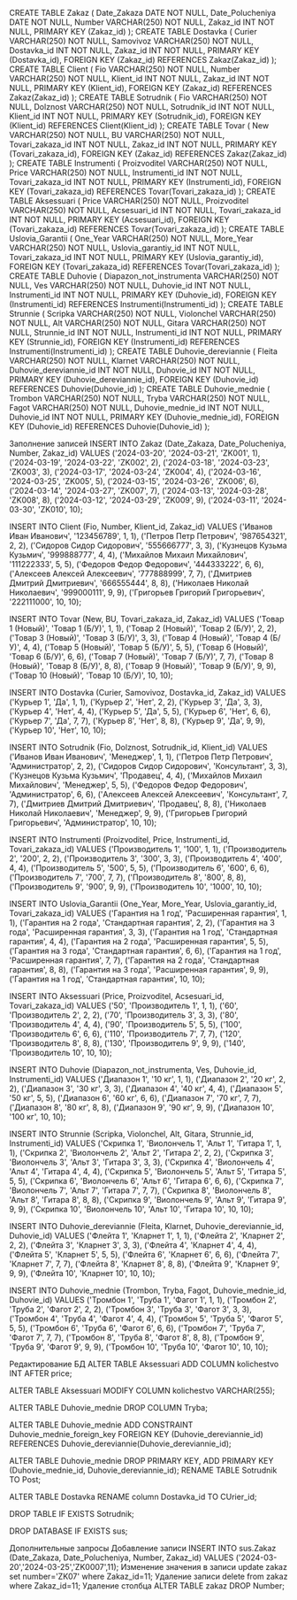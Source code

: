 CREATE TABLE Zakaz
(
Date_Zakaza DATE NOT NULL,
Date_Polucheniya DATE NOT NULL,
Number VARCHAR(250) NOT NULL,
Zakaz_id INT NOT NULL,
PRIMARY KEY (Zakaz_id)
);
CREATE TABLE Dostavka
(
Curier VARCHAR(250) NOT NULL,
Samovivoz VARCHAR(250) NOT NULL,
Dostavka_id INT NOT NULL,
Zakaz_id INT NOT NULL,
PRIMARY KEY (Dostavka_id),
FOREIGN KEY (Zakaz_id) REFERENCES Zakaz(Zakaz_id)
);
CREATE TABLE Client
(
Fio VARCHAR(250) NOT NULL,
Number VARCHAR(250) NOT NULL,
Klient_id INT NOT NULL,
Zakaz_id INT NOT NULL,
PRIMARY KEY (Klient_id),
FOREIGN KEY (Zakaz_id) REFERENCES Zakaz(Zakaz_id)
);
CREATE TABLE Sotrudnik
(
Fio VARCHAR(250) NOT NULL,
Dolznost VARCHAR(250) NOT NULL,
Sotrudnik_id INT NOT NULL,
Klient_id INT NOT NULL,
PRIMARY KEY (Sotrudnik_id),
FOREIGN KEY (Klient_id) REFERENCES Client(Klient_id)
);
CREATE TABLE Tovar
(
New VARCHAR(250) NOT NULL,
BU VARCHAR(250) NOT NULL,
Tovari_zakaza_id INT NOT NULL,
Zakaz_id INT NOT NULL,
PRIMARY KEY (Tovari_zakaza_id),
FOREIGN KEY (Zakaz_id) REFERENCES Zakaz(Zakaz_id)
);
CREATE TABLE Instrumenti
(
Proizvoditel VARCHAR(250) NOT NULL,
Price VARCHAR(250) NOT NULL,
Instrumenti_id INT NOT NULL,
Tovari_zakaza_id INT NOT NULL,
PRIMARY KEY (Instrumenti_id),
FOREIGN KEY (Tovari_zakaza_id) REFERENCES Tovar(Tovari_zakaza_id)
);
CREATE TABLE Aksessuari
(
Price VARCHAR(250) NOT NULL,
Proizvoditel VARCHAR(250) NOT NULL,
Acsesuari_id INT NOT NULL,
Tovari_zakaza_id INT NOT NULL,
PRIMARY KEY (Acsesuari_id),
FOREIGN KEY (Tovari_zakaza_id) REFERENCES Tovar(Tovari_zakaza_id)
);
CREATE TABLE Uslovia_Garantii
(
One_Year VARCHAR(250) NOT NULL,
More_Year VARCHAR(250) NOT NULL,
Uslovia_garantiy_id INT NOT NULL,
Tovari_zakaza_id INT NOT NULL,
PRIMARY KEY (Uslovia_garantiy_id),
FOREIGN KEY (Tovari_zakaza_id) REFERENCES Tovar(Tovari_zakaza_id)
);
CREATE TABLE Duhovie
(
Diapazon_not_instrumenta VARCHAR(250) NOT NULL,
Ves VARCHAR(250) NOT NULL,
Duhovie_id INT NOT NULL,
Instrumenti_id INT NOT NULL,
PRIMARY KEY (Duhovie_id),
FOREIGN KEY (Instrumenti_id) REFERENCES Instrumenti(Instrumenti_id)
);
CREATE TABLE Strunnie
(
Scripka VARCHAR(250) NOT NULL,
Violonchel VARCHAR(250) NOT NULL,
Alt VARCHAR(250) NOT NULL,
Gitara VARCHAR(250) NOT NULL,
Strunnie_id INT NOT NULL,
Instrumenti_id INT NOT NULL,
PRIMARY KEY (Strunnie_id),
FOREIGN KEY (Instrumenti_id) REFERENCES Instrumenti(Instrumenti_id)
);
CREATE TABLE Duhovie_dereviannie
(
Fleita VARCHAR(250) NOT NULL,
Klarnet VARCHAR(250) NOT NULL,
Duhovie_dereviannie_id INT NOT NULL,
Duhovie_id INT NOT NULL,
PRIMARY KEY (Duhovie_dereviannie_id),
FOREIGN KEY (Duhovie_id) REFERENCES Duhovie(Duhovie_id)
);
CREATE TABLE Duhovie_mednie
(
Trombon VARCHAR(250) NOT NULL,
Tryba VARCHAR(250) NOT NULL,
Fagot VARCHAR(250) NOT NULL,
Duhovie_mednie_id INT NOT NULL,
Duhovie_id INT NOT NULL,
PRIMARY KEY (Duhovie_mednie_id),
FOREIGN KEY (Duhovie_id) REFERENCES Duhovie(Duhovie_id)
);
 


Заполнение записей
INSERT INTO Zakaz (Date_Zakaza, Date_Polucheniya, Number, Zakaz_id)
VALUES
('2024-03-20', '2024-03-21', 'ZK001', 1),
('2024-03-19', '2024-03-22', 'ZK002', 2),
('2024-03-18', '2024-03-23', 'ZK003', 3),
('2024-03-17', '2024-03-24', 'ZK004', 4),
('2024-03-16', '2024-03-25', 'ZK005', 5),
('2024-03-15', '2024-03-26', 'ZK006', 6),
('2024-03-14', '2024-03-27', 'ZK007', 7),
('2024-03-13', '2024-03-28', 'ZK008', 8),
('2024-03-12', '2024-03-29', 'ZK009', 9),
('2024-03-11', '2024-03-30', 'ZK010', 10);
 
INSERT INTO Client (Fio, Number, Klient_id, Zakaz_id)
VALUES
('Иванов Иван Иванович', '123456789', 1, 1),
('Петров Петр Петрович', '987654321', 2, 2),
('Сидоров Сидор Сидорович', '555666777', 3, 3),
('Кузнецов Кузьма Кузьмич', '999888777', 4, 4),
('Михайлов Михаил Михайлович', '111222333', 5, 5),
('Федоров Федор Федорович', '444333222', 6, 6),
('Алексеев Алексей Алексеевич', '777888999', 7, 7),
('Дмитриев Дмитрий Дмитриевич', '666555444', 8, 8),
('Николаев Николай Николаевич', '999000111', 9, 9),
('Григорьев Григорий Григорьевич', '222111000', 10, 10);
 
INSERT INTO Tovar (New, BU, Tovari_zakaza_id, Zakaz_id)
VALUES
('Товар 1 (Новый)', 'Товар 1 (Б/У)', 1, 1),
('Товар 2 (Новый)', 'Товар 2 (Б/У)', 2, 2),
('Товар 3 (Новый)', 'Товар 3 (Б/У)', 3, 3),
('Товар 4 (Новый)', 'Товар 4 (Б/У)', 4, 4),
('Товар 5 (Новый)', 'Товар 5 (Б/У)', 5, 5),
('Товар 6 (Новый)', 'Товар 6 (Б/У)', 6, 6),
('Товар 7 (Новый)', 'Товар 7 (Б/У)', 7, 7),
('Товар 8 (Новый)', 'Товар 8 (Б/У)', 8, 8),
('Товар 9 (Новый)', 'Товар 9 (Б/У)', 9, 9),
('Товар 10 (Новый)', 'Товар 10 (Б/У)', 10, 10);
 
INSERT INTO Dostavka (Curier, Samovivoz, Dostavka_id, Zakaz_id)
VALUES
('Курьер 1', 'Да', 1, 1),
('Курьер 2', 'Нет', 2, 2),
('Курьер 3', 'Да', 3, 3),
('Курьер 4', 'Нет', 4, 4),
('Курьер 5', 'Да', 5, 5),
('Курьер 6', 'Нет', 6, 6),
('Курьер 7', 'Да', 7, 7),
('Курьер 8', 'Нет', 8, 8),
('Курьер 9', 'Да', 9, 9),
('Курьер 10', 'Нет', 10, 10);
 
INSERT INTO Sotrudnik (Fio, Dolznost, Sotrudnik_id, Klient_id)
VALUES
('Иванов Иван Иванович', 'Менеджер', 1, 1),
('Петров Петр Петрович', 'Администратор', 2, 2),
('Сидоров Сидор Сидорович', 'Консультант', 3, 3),
('Кузнецов Кузьма Кузьмич', 'Продавец', 4, 4),
('Михайлов Михаил Михайлович', 'Менеджер', 5, 5),
('Федоров Федор Федорович', 'Администратор', 6, 6),
('Алексеев Алексей Алексеевич', 'Консультант', 7, 7),
('Дмитриев Дмитрий Дмитриевич', 'Продавец', 8, 8),
('Николаев Николай Николаевич', 'Менеджер', 9, 9),
('Григорьев Григорий Григорьевич', 'Администратор', 10, 10);
 
INSERT INTO Instrumenti (Proizvoditel, Price, Instrumenti_id, Tovari_zakaza_id)
VALUES
('Производитель 1', '100', 1, 1),
('Производитель 2', '200', 2, 2),
('Производитель 3', '300', 3, 3),
('Производитель 4', '400', 4, 4),
('Производитель 5', '500', 5, 5),
('Производитель 6', '600', 6, 6),
('Производитель 7', '700', 7, 7),
('Производитель 8', '800', 8, 8),
('Производитель 9', '900', 9, 9),
('Производитель 10', '1000', 10, 10);
 
INSERT INTO Uslovia_Garantii (One_Year, More_Year, Uslovia_garantiy_id, Tovari_zakaza_id)
VALUES
('Гарантия на 1 год', 'Расширенная гарантия', 1, 1),
('Гарантия на 2 года', 'Стандартная гарантия', 2, 2),
('Гарантия на 3 года', 'Расширенная гарантия', 3, 3),
('Гарантия на 1 год', 'Стандартная гарантия', 4, 4),
('Гарантия на 2 года', 'Расширенная гарантия', 5, 5),
('Гарантия на 3 года', 'Стандартная гарантия', 6, 6),
('Гарантия на 1 год', 'Расширенная гарантия', 7, 7),
('Гарантия на 2 года', 'Стандартная гарантия', 8, 8),
('Гарантия на 3 года', 'Расширенная гарантия', 9, 9),
('Гарантия на 1 год', 'Стандартная гарантия', 10, 10);
 
INSERT INTO Aksessuari (Price, Proizvoditel, Acsesuari_id, Tovari_zakaza_id)
VALUES
('50', 'Производитель 1', 1, 1),
('60', 'Производитель 2', 2, 2),
('70', 'Производитель 3', 3, 3),
('80', 'Производитель 4', 4, 4),
('90', 'Производитель 5', 5, 5),
('100', 'Производитель 6', 6, 6),
('110', 'Производитель 7', 7, 7),
('120', 'Производитель 8', 8, 8),
('130', 'Производитель 9', 9, 9),
('140', 'Производитель 10', 10, 10);
 
INSERT INTO
Duhovie (Diapazon_not_instrumenta, Ves, Duhovie_id, Instrumenti_id)
VALUES
('Диапазон 1', '10 кг', 1, 1),
('Диапазон 2', '20 кг', 2, 2),
('Диапазон 3', '30 кг', 3, 3),
('Диапазон 4', '40 кг', 4, 4),
('Диапазон 5', '50 кг', 5, 5),
('Диапазон 6', '60 кг', 6, 6),
('Диапазон 7', '70 кг', 7, 7),
('Диапазон 8', '80 кг', 8, 8),
('Диапазон 9', '90 кг', 9, 9),
('Диапазон 10', '100 кг', 10, 10);
 
INSERT INTO Strunnie (Scripka, Violonchel, Alt, Gitara, Strunnie_id, Instrumenti_id)
VALUES
('Скрипка 1', 'Виолончель 1', 'Альт 1', 'Гитара 1', 1, 1),
('Скрипка 2', 'Виолончель 2', 'Альт 2', 'Гитара 2', 2, 2),
('Скрипка 3', 'Виолончель 3', 'Альт 3', 'Гитара 3', 3, 3),
('Скрипка 4', 'Виолончель 4', 'Альт 4', 'Гитара 4', 4, 4),
('Скрипка 5', 'Виолончель 5', 'Альт 5', 'Гитара 5', 5, 5),
('Скрипка 6', 'Виолончель 6', 'Альт 6', 'Гитара 6', 6, 6),
('Скрипка 7', 'Виолончель 7', 'Альт 7', 'Гитара 7', 7, 7),
('Скрипка 8', 'Виолончель 8', 'Альт 8', 'Гитара 8', 8, 8),
('Скрипка 9', 'Виолончель 9', 'Альт 9', 'Гитара 9', 9, 9),
('Скрипка 10', 'Виолончель 10', 'Альт 10', 'Гитара 10', 10, 10);
 
INSERT INTO Duhovie_dereviannie (Fleita, Klarnet, Duhovie_dereviannie_id, Duhovie_id)
VALUES
('Флейта 1', 'Кларнет 1', 1, 1),
('Флейта 2', 'Кларнет 2', 2, 2),
('Флейта 3', 'Кларнет 3', 3, 3),
('Флейта 4', 'Кларнет 4', 4, 4),
('Флейта 5', 'Кларнет 5', 5, 5),
('Флейта 6', 'Кларнет 6', 6, 6),
('Флейта 7', 'Кларнет 7', 7, 7),
('Флейта 8', 'Кларнет 8', 8, 8),
('Флейта 9', 'Кларнет 9', 9, 9),
('Флейта 10', 'Кларнет 10', 10, 10);
 
INSERT INTO Duhovie_mednie (Trombon, Tryba, Fagot, Duhovie_mednie_id, Duhovie_id)
VALUES
('Тромбон 1', 'Труба 1', 'Фагот 1', 1, 1),
('Тромбон 2', 'Труба 2', 'Фагот 2', 2, 2),
('Тромбон 3', 'Труба 3', 'Фагот 3', 3, 3),
('Тромбон 4', 'Труба 4', 'Фагот 4', 4, 4),
('Тромбон 5', 'Труба 5', 'Фагот 5', 5, 5),
('Тромбон 6', 'Труба 6', 'Фагот 6', 6, 6),
('Тромбон 7', 'Труба 7', 'Фагот 7', 7, 7),
('Тромбон 8', 'Труба 8', 'Фагот 8', 8, 8),
('Тромбон 9', 'Труба 9', 'Фагот 9', 9, 9),
('Тромбон 10', 'Труба 10', 'Фагот 10', 10, 10);
 
Редактирование БД
ALTER TABLE Aksessuari
	ADD COLUMN kolichestvo INT AFTER price;
 
ALTER TABLE Aksessuari
	MODIFY COLUMN kolichestvo VARCHAR(255);
 
 ALTER TABLE Duhovie_mednie
	DROP COLUMN Tryba;
   
ALTER TABLE Duhovie_mednie
	ADD CONSTRAINT Duhovie_mednie_foreign_key
    FOREIGN KEY (Duhovie_dereviannie_id) REFERENCES Duhovie_dereviannie(Duhovie_dereviannie_id);
 
ALTER TABLE Duhovie_mednie
	DROP PRIMARY KEY,
	ADD PRIMARY KEY (Duhovie_mednie_id, Duhovie_dereviannie_id); 
RENAME TABLE Sotrudnik  TO Post;
 
ALTER TABLE Dostavka
	RENAME column Dostavka_id TO CUrier_id;
     
DROP TABLE IF EXISTS Sotrudnik;
 
DROP DATABASE IF EXISTS sus;
 
Дополнительные запросы
Добавление записи
INSERT INTO sus.Zakaz (Date_Zakaza, Date_Polucheniya, Number, Zakaz_id)
VALUES
('2024-03-20','2024-03-25','ZK0007',11);
Изменение значения в записи
update zakaz set number='ZK07' where Zakaz_id=11;
Удаление записи
delete from zakaz where Zakaz_id=11;
Удаление столбца
ALTER TABLE zakaz
DROP Number;
